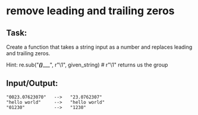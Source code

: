 # remove leading and trailing zeros

## Task:

Create a function that takes a string input as a number and replaces leading and trailing zeros.

Hint:
re.sub("___(______)______", r"\1", given_string)  # r"\1" returns us the group

## Input/Output:

```
"0023.07623070"   -->   "23.0762307"  
"hello world"     -->   "hello world"  
"01230"           -->   "1230"  
```

